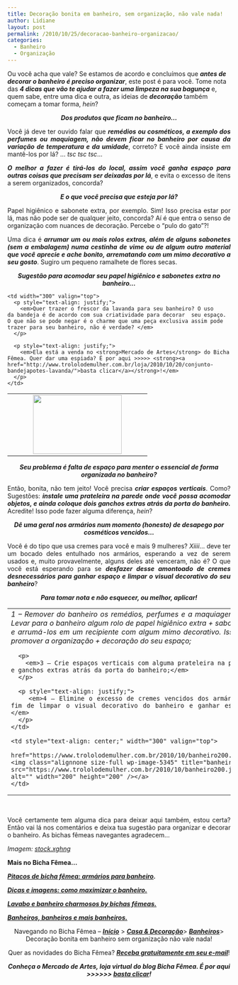 ```yaml
---
title: Decoração bonita em banheiro, sem organização, não vale nada!
author: Lidiane
layout: post
permalink: /2010/10/25/decoracao-banheiro-organizacao/
categories:
  - Banheiro
  - Organização
---
```

Ou você acha que vale? Se estamos de acordo e concluímos que **_antes de decorar o banheiro é preciso organizar_**, este post é para você. Tome nota das **_4 dicas que vão te ajudar a fazer uma limpeza na sua bagunça_** e, quem sabe, entre uma dica e outra, as ideias de **_decoração_** também começam a tomar forma, _hein_?

<!--more-->

<p style="text-align: center;">
  <strong><em>Dos produtos que ficam no banheiro…</em></strong>
</p>

<p style="text-align: justify;">
  Você já deve ter ouvido falar que <strong><em>remédios ou cosméticos, a exemplo dos perfumes ou maquiagem, não devem ficar no banheiro por causa da variação de temperatura e da umidade</em></strong>, correto? E você ainda insiste em mantê-los por lá? … <em>tsc tsc tsc</em>…
</p>

<p style="text-align: justify;">
  <strong><em>O melhor a fazer é tirá-los do local, assim você ganha espaço para outras coisas que precisam ser deixadas por lá</em></strong>, e evita o excesso de itens a serem organizados, concorda?
</p>

<p style="text-align: center;">
  <strong><em>E o que você precisa que esteja por lá?</em></strong>
</p>

<p style="text-align: justify;">
  Papel higiênico e sabonete extra, por exemplo. Sim! Isso precisa estar por lá, mas não pode ser de qualquer jeito, concorda? Aí é que entra o senso de organização com nuances de decoração. Percebe o “pulo do gato”?!
</p>

<p style="text-align: justify;">
  Uma dica é <strong><em>arrumar um ou mais rolos extras, além de alguns sabonetes (sem a embalagem) numa cestinha de vime ou de algum outro material que você aprecie e ache bonito, arrematando com um mimo decorativo a seu gosto</em></strong>. Sugiro um pequeno ramalhete de flores secas.
</p>

<p style="text-align: center;">
  <strong><em>Sugestão para acomodar seu papel higiênico e sabonetes extra no banheiro…</em></strong>
</p>

<table border="0" cellspacing="0" cellpadding="0" width="600">
  <tr>
    <td style="text-align: center;" width="300" valign="top">
      <a href="https://www.trololodemulher.com.br/2010/10/Bandeja-Lavanda1200.jpg"></a><a href="https://www.trololodemulher.com.br/2010/10/Bandeja-Lavanda1200.jpg"><img class="alignnone size-full wp-image-5343" title="Bandeja Lavanda1200" src="https://www.trololodemulher.com.br/2010/10/Bandeja-Lavanda1200.jpg" alt="" width="200" height="133" /></a><a href="https://www.trololodemulher.com.br/2010/10/Bandeja-Lavanda1200.jpg"></a>
    </td>
    
    <td width="300" valign="top">
      <p style="text-align: justify;">
        <em>Quer trazer o frescor da lavanda para seu banheiro? O uso da bandeja é de acordo com sua criatividade para decorar  seu espaço. O que não se pode negar é o charme que uma peça exclusiva assim pode trazer para seu banheiro, não é verdade? </em>
      </p>
      
      <p style="text-align: justify;">
        <em>Ela está a venda no <strong>Mercado de Artes</strong> do Bicha Fêmea. Quer dar uma espiada? É por aqui >>>>> <strong><a href="http://www.trololodemulher.com.br/loja/2010/10/20/conjunto-bandejapotes-lavanda/">basta clicar</a></strong>!</em>
      </p>
    </td>
  </tr>
</table>

<p style="text-align: center;">
  <strong><em>Seu problema é falta de espaço para menter o essencial de forma organizada no banheiro?</em></strong>
</p>

<p style="text-align: justify;">
  Então, bonita, não tem jeito! Você precisa <strong><em>criar espaços verticais</em></strong>. Como? Sugestões: <strong><em>instale uma prateleira na parede onde você possa acomodar objetos, e ainda coloque dois ganchos extras atrás da porta do banheiro.</em></strong> Acredite! Isso pode fazer alguma diferença, <em>hein</em>?
</p>

<p style="text-align: center;">
  <strong><em>Dê uma geral nos armários num momento (honesto) de desapego por cosméticos vencidos…</em></strong>
</p>

<p style="text-align: justify;">
  Você é do tipo que usa cremes para você e mais 9 mulheres? <em>Xiiii</em>… deve ter um bocado deles entulhado nos armários, esperando a vez de serem usados e, muito provavelmente, alguns deles até venceram, não é? O que você está esperando para se <strong><em>desfazer desse amontoado de cremes desnecessários para ganhar espaço e limpar o visual decorativo do seu banheiro</em></strong>?
</p>

<p style="text-align: center;">
  <strong><em>Para tomar nota e não esquecer, ou melhor, aplicar!</em></strong>
</p>

<table border="0" cellspacing="0" cellpadding="0" width="600">
  <tr>
    <td style="text-align: justify;" width="300" valign="top">
      <em>1 – Remover do banheiro os remédios, perfumes e a maquiagem; </em><em>2 – Levar para o banheiro algum rolo de papel higiênico extra + sabonetes e arrumá-los em um recipiente com algum mimo decorativo. Isso vai promover a organização + decoração do seu espaço;</em></p> 
      
      <p>
        <em>3 – Crie espaços verticais com alguma prateleira na parede e ganchos extras atrás da porta do banheiro;</em>
      </p>
      
      <p style="text-align: justify;">
        <em>4 – Elimine o excesso de cremes vencidos dos armários a fim de limpar o visual decorativo do banheiro e ganhar espaço.</em>
      </p>
    </td>
    
    <td style="text-align: center;" width="300" valign="top">
      <a href="https://www.trololodemulher.com.br/2010/10/banheiro200.jpg"><img class="alignnone size-full wp-image-5345" title="banheiro200" src="https://www.trololodemulher.com.br/2010/10/banheiro200.jpg" alt="" width="200" height="200" /></a>
    </td>
  </tr>
</table>

 

<p style="text-align: justify;">
  Você certamente tem alguma dica para deixar aqui também, estou certa? Então vai lá nos comentários e deixa tua sugestão para organizar e decorar o banheiro. As bichas fêmeas navegantes agradecem…
</p>

_Imagem:_ <a href="http://www.sxc.hu/" target="_blank" rel="noopener noreferrer"><em>stock.xghng</em></a>

**Mais no Bicha Fêmea…**

**_[Pitacos de bicha fêmea: armários para banheiro](http://www.trololodemulher.com.br/2010/01/06/decoracao-armarios-banheiro/)._**

**_[Dicas e imagens: como maximizar o banheiro.](http://www.trololodemulher.com.br/2009/06/30/dicas-como-aumentar-banheiro/)_**

**_[Lavabo e banheiro charmosos by bichas fêmeas.](http://www.trololodemulher.com.br/2009/03/04/lavabo-banheiro-decoracao/)_**

**_[Banheiros, banheiros e mais banheiros.](http://www.trololodemulher.com.br/2009/03/02/banheiros/)_**

<p style="text-align: center;">
  Navegando no Bicha Fêmea – <strong><em><a href="http://www.trololodemulher.com.br/">Início</a></em></strong> > <strong><em><a href="http://www.trololodemulher.com.br/casaedecoracao/">Casa & Decoração</a></em></strong>> <strong><em><a href="http://www.trololodemulher.com.br/category/decoracao/banheiros/">Banheiros</a></em></strong>> Decoração bonita em banheiro sem organização não vale nada!
</p>

<p style="text-align: center;">
  Quer as novidades do Bicha Fêmea? <strong><em><a href="http://feedburner.google.com/fb/a/mailverify?uri=blogbichafemea&loc=pt_BR">Receba gratuitamente em seu e-mail</a></em></strong>!
</p>

<p style="text-align: center;">
  <strong><em>Conheça o Mercado de Artes, loja virtual do blog Bicha Fêmea. É por aqui >>>>>> </em><a href="http://www.trololodemulher.com.br/loja/"><em>basta clicar</em></a><em>!</em></strong>
</p>